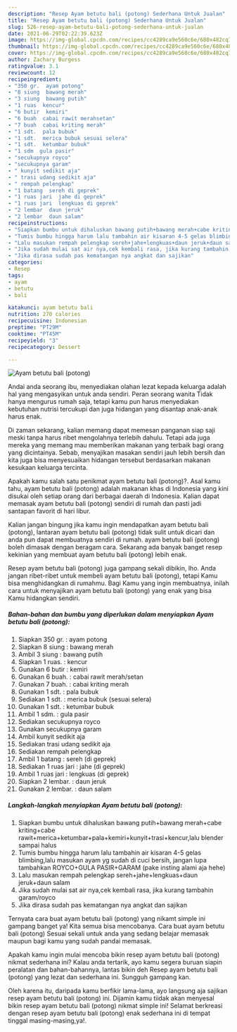 ```yaml
---
description: "Resep Ayam betutu bali (potong) Sederhana Untuk Jualan"
title: "Resep Ayam betutu bali (potong) Sederhana Untuk Jualan"
slug: 526-resep-ayam-betutu-bali-potong-sederhana-untuk-jualan
date: 2021-06-29T02:22:39.623Z
image: https://img-global.cpcdn.com/recipes/cc4289ca9e560c6e/680x482cq70/ayam-betutu-bali-potong-foto-resep-utama.jpg
thumbnail: https://img-global.cpcdn.com/recipes/cc4289ca9e560c6e/680x482cq70/ayam-betutu-bali-potong-foto-resep-utama.jpg
cover: https://img-global.cpcdn.com/recipes/cc4289ca9e560c6e/680x482cq70/ayam-betutu-bali-potong-foto-resep-utama.jpg
author: Zachary Burgess
ratingvalue: 3.1
reviewcount: 12
recipeingredient:
- "350 gr.  ayam potong"
- "8 siung  bawang merah"
- "3 siung  bawang putih"
- "1 ruas  kencur"
- "6 butir  kemiri"
- "6 buah  cabai rawit merahsetan"
- "7 buah  cabai kriting merah"
- "1 sdt.  pala bubuk"
- "1 sdt.  merica bubuk sesuai selera"
- "1 sdt.  ketumbar bubuk"
- "1 sdm  gula pasir"
- "secukupnya royco"
- "secukupnya garam"
- " kunyit sedikit aja"
- " trasi udang sedikit aja"
- " rempah pelengkap"
- "1 batang  sereh di geprek"
- "1 ruas jari  jahe di geprek"
- "1 ruas jari  lengkuas di geprek"
- "2 lembar  daun jeruk"
- "2 lembar  daun salam"
recipeinstructions:
- "Siapkan bumbu untuk dihaluskan bawang putih+bawang merah+cabe kriting+cabe rawit+merica+ketumbar+pala+kemiri+kunyit+trasi+kencur,lalu blender sampai halus"
- "Tumis bumbu hingga harum lalu tambahin air kisaran 4-5 gelas blimbing,lalu masukan ayam yg sudah di cuci bersih, jangan lupa tambahkan ROYCO+GULA PASIR+GARAM (pake insting alami aja hehe)"
- "Lalu masukan rempah pelengkap sereh+jahe+lengkuas+daun jeruk+daun salam"
- "Jika sudah mulai sat air nya,cek kembali rasa, jika kurang tambahin garam/royco"
- "Jika dirasa sudah pas kematangan nya angkat dan sajikan"
categories:
- Resep
tags:
- ayam
- betutu
- bali

katakunci: ayam betutu bali 
nutrition: 270 calories
recipecuisine: Indonesian
preptime: "PT29M"
cooktime: "PT45M"
recipeyield: "3"
recipecategory: Dessert

---
```



![Ayam betutu bali (potong)](https://img-global.cpcdn.com/recipes/cc4289ca9e560c6e/680x482cq70/ayam-betutu-bali-potong-foto-resep-utama.jpg)

Andai anda seorang ibu, menyediakan olahan lezat kepada keluarga adalah hal yang mengasyikan untuk anda sendiri. Peran seorang  wanita Tidak hanya mengurus rumah saja, tetapi kamu pun harus menyediakan kebutuhan nutrisi tercukupi dan juga hidangan yang disantap anak-anak harus enak.

Di zaman  sekarang, kalian memang dapat memesan panganan siap saji meski tanpa harus ribet mengolahnya terlebih dahulu. Tetapi ada juga mereka yang memang mau memberikan makanan yang terbaik bagi orang yang dicintainya. Sebab, menyajikan masakan sendiri jauh lebih bersih dan kita juga bisa menyesuaikan hidangan tersebut berdasarkan makanan kesukaan keluarga tercinta. 



Apakah kamu salah satu penikmat ayam betutu bali (potong)?. Asal kamu tahu, ayam betutu bali (potong) adalah makanan khas di Indonesia yang kini disukai oleh setiap orang dari berbagai daerah di Indonesia. Kalian dapat memasak ayam betutu bali (potong) sendiri di rumah dan pasti jadi santapan favorit di hari libur.

Kalian jangan bingung jika kamu ingin mendapatkan ayam betutu bali (potong), lantaran ayam betutu bali (potong) tidak sulit untuk dicari dan anda pun dapat membuatnya sendiri di rumah. ayam betutu bali (potong) boleh dimasak dengan beragam cara. Sekarang ada banyak banget resep kekinian yang membuat ayam betutu bali (potong) lebih enak.

Resep ayam betutu bali (potong) juga gampang sekali dibikin, lho. Anda jangan ribet-ribet untuk membeli ayam betutu bali (potong), tetapi Kamu bisa menghidangkan di rumahmu. Bagi Kamu yang ingin membuatnya, inilah cara untuk menyajikan ayam betutu bali (potong) yang enak yang bisa Kamu hidangkan sendiri.

<!--inarticleads1-->

##### Bahan-bahan dan bumbu yang diperlukan dalam menyiapkan Ayam betutu bali (potong):

1. Siapkan 350 gr. : ayam potong
1. Siapkan 8 siung : bawang merah
1. Ambil 3 siung : bawang putih
1. Siapkan 1 ruas. : kencur
1. Gunakan 6 butir : kemiri
1. Gunakan 6 buah. : cabai rawit merah/setan
1. Gunakan 7 buah. : cabai kriting merah
1. Gunakan 1 sdt. : pala bubuk
1. Sediakan 1 sdt. : merica bubuk (sesuai selera)
1. Gunakan 1 sdt. : ketumbar bubuk
1. Ambil 1 sdm. : gula pasir
1. Sediakan secukupnya royco
1. Gunakan secukupnya garam
1. Ambil  kunyit sedikit aja
1. Sediakan  trasi udang sedikit aja
1. Sediakan  rempah pelengkap
1. Ambil 1 batang : sereh (di geprek)
1. Sediakan 1 ruas jari : jahe (di geprek)
1. Ambil 1 ruas jari : lengkuas (di geprek)
1. Siapkan 2 lembar. : daun jeruk
1. Gunakan 2 lembar. : daun salam




<!--inarticleads2-->

##### Langkah-langkah menyiapkan Ayam betutu bali (potong):

1. Siapkan bumbu untuk dihaluskan bawang putih+bawang merah+cabe kriting+cabe rawit+merica+ketumbar+pala+kemiri+kunyit+trasi+kencur,lalu blender sampai halus
1. Tumis bumbu hingga harum lalu tambahin air kisaran 4-5 gelas blimbing,lalu masukan ayam yg sudah di cuci bersih, jangan lupa tambahkan ROYCO+GULA PASIR+GARAM (pake insting alami aja hehe)
1. Lalu masukan rempah pelengkap sereh+jahe+lengkuas+daun jeruk+daun salam
1. Jika sudah mulai sat air nya,cek kembali rasa, jika kurang tambahin garam/royco
1. Jika dirasa sudah pas kematangan nya angkat dan sajikan




Ternyata cara buat ayam betutu bali (potong) yang nikamt simple ini gampang banget ya! Kita semua bisa mencobanya. Cara buat ayam betutu bali (potong) Sesuai sekali untuk anda yang sedang belajar memasak maupun bagi kamu yang sudah pandai memasak.

Apakah kamu ingin mulai mencoba bikin resep ayam betutu bali (potong) nikmat sederhana ini? Kalau anda tertarik, ayo kamu segera buruan siapin peralatan dan bahan-bahannya, lantas bikin deh Resep ayam betutu bali (potong) yang lezat dan sederhana ini. Sungguh gampang kan. 

Oleh karena itu, daripada kamu berfikir lama-lama, ayo langsung aja sajikan resep ayam betutu bali (potong) ini. Dijamin kamu tiidak akan menyesal bikin resep ayam betutu bali (potong) nikmat simple ini! Selamat berkreasi dengan resep ayam betutu bali (potong) enak sederhana ini di tempat tinggal masing-masing,ya!.

